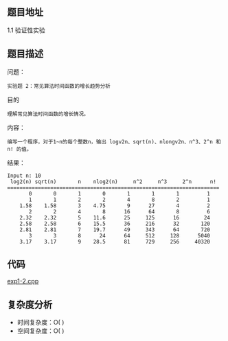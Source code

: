 <!--
 * @Date        : 2020-05-02 20:37:47
 * @LastEditors : anlzou
 * @Github      : https://github.com/anlzou
 * @LastEditTime: 2020-05-22 21:32:53
 * @FilePath    : \data-structure\chapters\chapter01-introduction\test-2.md
 * @Describe    : 
 -->
## 题目地址
1.1 验证性实验

## 题目描述

问题：
```
实验题 2：常见算法时间函数的增长趋势分析
```
目的
```
理解常见算法时间函数的增长情况。
```

内容：
```
编写一个程序，对于1~n的每个整数n，输出 logv2n、sqrt(n)、nlongv2n、n^3、2^n 和 n! 的值。
```

结果：
```
Input n: 10
 log2(n) sqrt(n)       n    nlog2(n)     n^2     n^3     2^n      n! 
=====================================================================
       0       0       1       0       1       1       1         1
       1       1       2       2       4       8       2         1
    1.58    1.58       3    4.75       9      27       4         2
       2       2       4       8      16      64       8         6
    2.32    2.32       5    11.6      25     125      16        24
    2.58    2.58       6    15.5      36     216      32       120
    2.81    2.81       7    19.7      49     343      64       720
       3       3       8      24      64     512     128      5040
    3.17    3.17       9    28.5      81     729     256     40320
```

## 代码
[exp1-2.cpp](./code/exp1-2.cpp)

## 复杂度分析

- 时间复杂度：O( )
- 空间复杂度：O( )